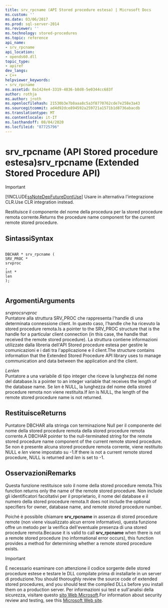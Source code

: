 ```yaml
---
title: srv_rpcname (API Stored procedure estesa) | Microsoft Docs
ms.custom: ''
ms.date: 03/06/2017
ms.prod: sql-server-2014
ms.reviewer: ''
ms.technology: stored-procedures
ms.topic: reference
api_name:
- srv_rpcname
api_location:
- opends60.dll
topic_type:
- apiref
dev_langs:
- C++
helpviewer_keywords:
- srv_rpcname
ms.assetid: 0a1424e4-3319-4836-b8d8-5e0344cc683f
author: rothja
ms.author: jroth
ms.openlocfilehash: 21530b3e7b8aaa8c5a3f8770762cde7e258e3a43
ms.sourcegitcommit: ad4d92dce894592a259721a1571b1d8736abacdb
ms.translationtype: MT
ms.contentlocale: it-IT
ms.lasthandoff: 08/04/2020
ms.locfileid: "87725796"
---
```

# <a name="srv_rpcname-extended-stored-procedure-api"></a><span data-ttu-id="43c6f-102">srv_rpcname (API Stored procedure estesa)</span><span class="sxs-lookup"><span data-stu-id="43c6f-102">srv_rpcname (Extended Stored Procedure API)</span></span>
    
> [!IMPORTANT]  
>  [!INCLUDE[ssNoteDepFutureDontUse](../../includes/ssnotedepfuturedontuse-md.md)] <span data-ttu-id="43c6f-103">Usare in alternativa l'integrazione CLR.</span><span class="sxs-lookup"><span data-stu-id="43c6f-103">Use CLR integration instead.</span></span>  
  
 <span data-ttu-id="43c6f-104">Restituisce il componente del nome della procedura per la stored procedure remota corrente.</span><span class="sxs-lookup"><span data-stu-id="43c6f-104">Returns the procedure name component for the current remote stored procedure.</span></span>  
  
## <a name="syntax"></a><span data-ttu-id="43c6f-105">Sintassi</span><span class="sxs-lookup"><span data-stu-id="43c6f-105">Syntax</span></span>  
  
```  
  
DBCHAR * srv_rpcname (  
SRV_PROC *  
srvproc  
,  
int *  
len   
);  
  
```  
  
## <a name="arguments"></a><span data-ttu-id="43c6f-106">Argomenti</span><span class="sxs-lookup"><span data-stu-id="43c6f-106">Arguments</span></span>  
 <span data-ttu-id="43c6f-107">*srvproc*</span><span class="sxs-lookup"><span data-stu-id="43c6f-107">*srvproc*</span></span>  
 <span data-ttu-id="43c6f-108">Puntatore alla struttura SRV_PROC che rappresenta l'handle di una determinata connessione client. In questo caso, l'handle che ha ricevuto la stored procedure remota.</span><span class="sxs-lookup"><span data-stu-id="43c6f-108">Is a pointer to the SRV_PROC structure that is the handle for a particular client connection (in this case, the handle that received the remote stored procedure).</span></span> <span data-ttu-id="43c6f-109">La struttura contiene informazioni utilizzate dalla libreria dell'API Stored procedure estesa per gestire le comunicazioni e i dati tra l'applicazione e il client.</span><span class="sxs-lookup"><span data-stu-id="43c6f-109">The structure contains information that the Extended Stored Procedure API library uses to manage communication and data between the application and the client.</span></span>  
  
 <span data-ttu-id="43c6f-110">*Len*</span><span class="sxs-lookup"><span data-stu-id="43c6f-110">*len*</span></span>  
 <span data-ttu-id="43c6f-111">Puntatore a una variabile di tipo integer che riceve la lunghezza del nome del database.</span><span class="sxs-lookup"><span data-stu-id="43c6f-111">Is a pointer to an integer variable that receives the length of the database name.</span></span> <span data-ttu-id="43c6f-112">Se *len* è NULL, la lunghezza del nome della stored procedure remota non viene restituita.</span><span class="sxs-lookup"><span data-stu-id="43c6f-112">If *len* is NULL, the length of the remote stored procedure name is not returned.</span></span>  
  
## <a name="returns"></a><span data-ttu-id="43c6f-113">Restituisce</span><span class="sxs-lookup"><span data-stu-id="43c6f-113">Returns</span></span>  
 <span data-ttu-id="43c6f-114">Puntatore DBCHAR alla stringa con terminazione Null per il componente del nome della stored procedure remota della stored procedure remota corrente.</span><span class="sxs-lookup"><span data-stu-id="43c6f-114">A DBCHAR pointer to the null-terminated string for the remote stored procedure name component of the current remote stored procedure.</span></span> <span data-ttu-id="43c6f-115">Se non è presente alcuna stored procedure remota corrente, viene restituito NULL e *len* viene impostato su -1.</span><span class="sxs-lookup"><span data-stu-id="43c6f-115">If there is not a current remote stored procedure, NULL is returned and *len* is set to -1.</span></span>  
  
## <a name="remarks"></a><span data-ttu-id="43c6f-116">Osservazioni</span><span class="sxs-lookup"><span data-stu-id="43c6f-116">Remarks</span></span>  
 <span data-ttu-id="43c6f-117">Questa funzione restituisce solo il nome della stored procedure remota.</span><span class="sxs-lookup"><span data-stu-id="43c6f-117">This function returns only the name of the remote stored procedure.</span></span> <span data-ttu-id="43c6f-118">Non include gli identificatori facoltativi per il proprietario, il nome del database e il numero della stored procedure remota.</span><span class="sxs-lookup"><span data-stu-id="43c6f-118">It does not include the optional specifiers for owner, database name, and remote stored procedure number.</span></span>  
  
 <span data-ttu-id="43c6f-119">Poiché è possibile chiamare **srv_rpcname** in assenza di stored procedure remote (non viene visualizzato alcun errore informativo), questa funzione offre un metodo per la verifica dell'eventuale presenza di una stored procedure remota.</span><span class="sxs-lookup"><span data-stu-id="43c6f-119">Because it is valid to call **srv_rpcname** when there is not a remote stored procedure (no informational error occurs), this function provides a method for determining whether a remote stored procedure exists.</span></span>  
  
> [!IMPORTANT]  
>  <span data-ttu-id="43c6f-120">È necessario esaminare con attenzione il codice sorgente delle stored procedure estese e testare le DLL compilate prima di installarle in un server di produzione.</span><span class="sxs-lookup"><span data-stu-id="43c6f-120">You should thoroughly review the source code of extended stored procedures, and you should test the compiled DLLs before you install them on a production server.</span></span> <span data-ttu-id="43c6f-121">Per informazioni sui test e sull'analisi della sicurezza, visitare questo [sito Web Microsoft](https://go.microsoft.com/fwlink/?LinkID=54761&amp;clcid=0x409https://msdn.microsoft.com/security/).</span><span class="sxs-lookup"><span data-stu-id="43c6f-121">For information about security review and testing, see this [Microsoft Web site](https://go.microsoft.com/fwlink/?LinkID=54761&amp;clcid=0x409https://msdn.microsoft.com/security/).</span></span>  
  
  
